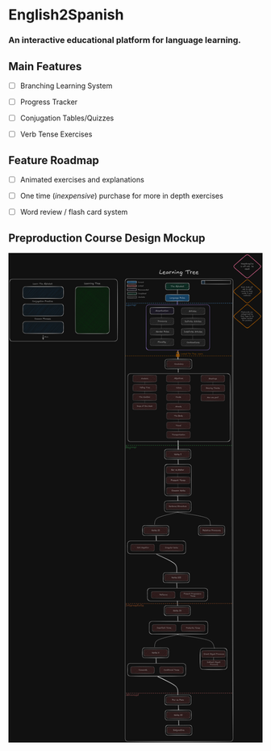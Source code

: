 # English2Spanish
### An interactive educational platform for language learning.


## Main Features 
- [ ] Branching Learning System
- [ ] Progress Tracker
- [ ] Conjugation Tables/Quizzes
- [ ] Verb Tense Exercises


## Feature Roadmap
- [ ] Animated exercises and explanations
- [ ] One time (*inexpensive*) purchase for more in depth exercises
- [ ] Word review / flash card system


## Preproduction Course Design Mockup

![Course Mockup](/E2P-course-design-2024-08-13-1210.png)
